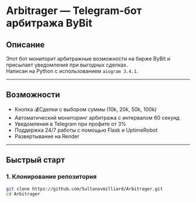 # Arbitrager — Telegram-бот арбитража ByBit

## Описание
Этот бот мониторит арбитражные возможности на бирже ByBit и присылает уведомления при выгодных сделках.  
Написан на Python с использованием `aiogram 3.4.1`.

---

## Возможности
- Кнопка 💰Сделки с выбором суммы (10k, 20k, 50k, 100k)
- Автоматический мониторинг арбитража с интервалом 60 секунд
- Уведомления в Telegram при профите от 3%
- Поддержка 24/7 работы с помощью Flask и UptimeRobot
- Развертывание на Render

---

## Быстрый старт

### 1. Клонирование репозитория
```bash
git clone https://github.com/Sultanovmilliard/Arbitrager.git
cd Arbitrager
